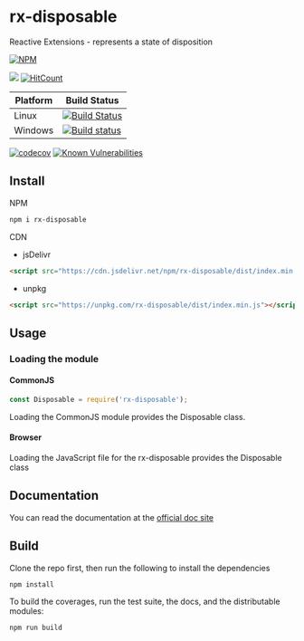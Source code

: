 # rx-disposable

Reactive Extensions - represents a state of disposition

[![NPM](https://nodei.co/npm/rx-disposable.png)](https://nodei.co/npm/rx-disposable/)

[![](https://data.jsdelivr.com/v1/package/npm/rx-disposable/badge)](https://www.jsdelivr.com/package/npm/rx-disposable)
[![HitCount](http://hits.dwyl.io/lxsmnsyc/rx-disposable.svg)](http://hits.dwyl.io/lxsmnsyc/rx-disposable)

| Platform | Build Status |
| --- | --- |
| Linux | [![Build Status](https://travis-ci.org/LXSMNSYC/rx-disposable.svg?branch=master)](https://travis-ci.org/LXSMNSYC/rx-disposable) |
| Windows | [![Build status](https://ci.appveyor.com/api/projects/status/mkjwe462uk80axx4?svg=true)](https://ci.appveyor.com/project/LXSMNSYC/rx-disposable) |


[![codecov](https://codecov.io/gh/LXSMNSYC/rx-disposable/branch/master/graph/badge.svg)](https://codecov.io/gh/LXSMNSYC/rx-disposable)
[![Known Vulnerabilities](https://snyk.io/test/github/LXSMNSYC/rx-disposable/badge.svg?targetFile=package.json)](https://snyk.io/test/github/LXSMNSYC/rx-disposable?targetFile=package.json)

## Install

NPM

```bash
npm i rx-disposable
```

CDN

* jsDelivr
```html
<script src="https://cdn.jsdelivr.net/npm/rx-disposable/dist/index.min.js"></script>
```

* unpkg
```html
<script src="https://unpkg.com/rx-disposable/dist/index.min.js"></script>
```

## Usage

### Loading the module

#### CommonJS

```js
const Disposable = require('rx-disposable');
```

Loading the CommonJS module provides the Disposable class.

#### Browser

Loading the JavaScript file for the rx-disposable provides the Disposable class

## Documentation

You can read the documentation at the [official doc site](https://lxsmnsyc.github.io/rx-disposable/)

## Build

Clone the repo first, then run the following to install the dependencies

```bash
npm install
```

To build the coverages, run the test suite, the docs, and the distributable modules:

```bash
npm run build
```